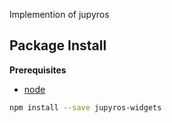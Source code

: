 Implemention of jupyros

Package Install
---------------

**Prerequisites**
- [node](http://nodejs.org/)

```bash
npm install --save jupyros-widgets
```

